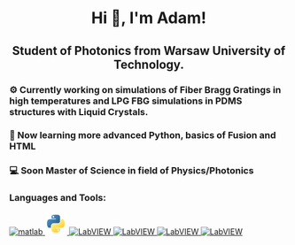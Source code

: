 <h1 align="center">Hi 👋, I'm Adam!</h1>
<h2 align="center">Student of Photonics from Warsaw University of Technology.</h2>

<h3> 
⚙️ Currently working on simulations of Fiber Bragg Gratings in high temperatures and LPG FBG simulations in PDMS structures with Liquid Crystals.
</h3>
<h3> 
📖 Now learning more advanced Python, basics of Fusion and HTML
</h3>
<h3> 
💻 Soon Master of Science in field of Physics/Photonics 
</h3>

<p align="left">
</p>

<h3 align="left">Languages and Tools:</h3>
<p align="left"> <a href="https://www.mathworks.com/" target="_blank" rel="noreferrer"> <img src="https://upload.wikimedia.org/wikipedia/commons/2/21/Matlab_Logo.png" alt="matlab" width="40" height="40"/> </a> 
<a href="https://www.python.org" target="_blank" rel="noreferrer"> <img src="https://raw.githubusercontent.com/devicons/devicon/master/icons/python/python-original.svg" alt="python" width="40" height="40"/> </a>
<a href="https://www.ni.com/pl-pl/shop/labview.html"><img src="https://labviewwiki.org/w/images/thumb/9/9f/LV2020.png/256px-LV2020.png" alt="LabVIEW" width ="40" heigh = "40"> </a>
<a href="https://www.microsoft.com/en-us/microsoft-365/excel"><img src="https://gwcareercampus.com/wp-content/uploads/sites/40/Microsoft-Excel.png" alt="LabVIEW" width ="40" heigh = "40"> </a>
<a href="https://www.arduino.cc"><img src="https://brandslogos.com/wp-content/uploads/images/large/arduino-logo-1.png" alt="LabVIEW" width ="40" heigh = "40"> </a>
<a href="http://www.gnumeric.org"><img src="https://upload.wikimedia.org/wikipedia/commons/thumb/8/89/Gnumeric.svg/1200px-Gnumeric.svg.png" alt="LabVIEW" width ="40" heigh = "40"> </a>
 

 </p>

